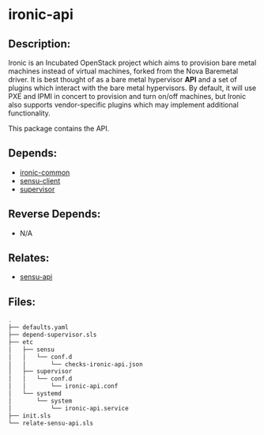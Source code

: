 # ironic-api

## Description:

Ironic is an Incubated OpenStack project which aims to provision bare metal machines instead of virtual machines, forked from the Nova Baremetal driver. It is best thought of as a bare metal hypervisor **API** and a set of plugins which interact with the bare metal hypervisors. By default, it will use PXE and IPMI in concert to provision and turn on/off machines, but Ironic also supports vendor-specific plugins which may implement additional functionality.

This package contains the API.

## Depends:

  -  [ironic-common](/salt/ironic-common)
  -  [sensu-client](/salt/sensu-client)
  -  [supervisor](/salt/supervisor)

## Reverse Depends:

  -  N/A

## Relates:

  -  [sensu-api](/salt/sensu-api)

## Files:

```bash
.
├── defaults.yaml
├── depend-supervisor.sls
├── etc
│   ├── sensu
│   │   └── conf.d
│   │       └── checks-ironic-api.json
│   ├── supervisor
│   │   └── conf.d
│   │       └── ironic-api.conf
│   └── systemd
│       └── system
│           └── ironic-api.service
├── init.sls
└── relate-sensu-api.sls
```
